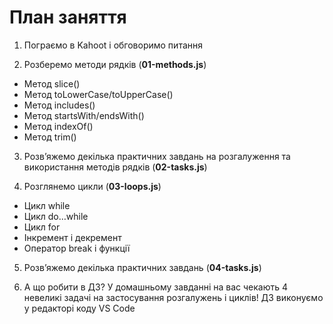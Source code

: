 # План заняття

1. Пограємо в Kahoot і обговоримо питання

2. Розберемо методи рядків (**01-methods.js**)

- Метод slice()
- Метод toLowerCase/toUpperCase()
- Метод includes()
- Метод startsWith/endsWith()
- Метод indexOf()
- Метод trim()

3. Розв’яжемо декілька практичних завдань на розгалуження та використання
   методів рядків (**02-tasks.js**)

4. Розглянемо цикли (**03-loops.js**)

- Цикл while
- Цикл do…while
- Цикл for
- Інкремент і декремент
- Оператор break і функції

5. Розв’яжемо декілька практичних завдань (**04-tasks.js**)

6. А що робити в ДЗ? У домашньому завданні на вас чекають 4 невеликі задачі на
   застосування розгалужень і циклів! ДЗ виконуємо у редакторі коду VS Code
